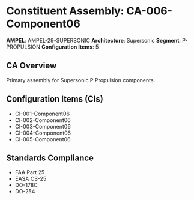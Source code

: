 # Constituent Assembly: CA-006-Component06

**AMPEL**: AMPEL-29-SUPERSONIC
**Architecture**: Supersonic
**Segment**: P-PROPULSION
**Configuration Items**: 5

## CA Overview
Primary assembly for Supersonic P Propulsion components.

## Configuration Items (CIs)
- CI-001-Component06
- CI-002-Component06
- CI-003-Component06
- CI-004-Component06
- CI-005-Component06

## Standards Compliance
- FAA Part 25
- EASA CS-25
- DO-178C
- DO-254
